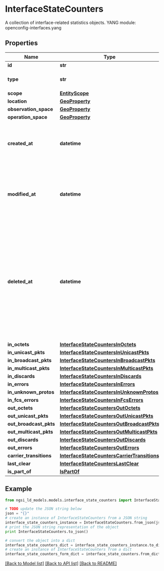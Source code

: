 # InterfaceStateCounters

A collection of interface-related statistics objects.  YANG module: openconfig-interfaces.yang 

## Properties

Name | Type | Description | Notes
------------ | ------------- | ------------- | -------------
**id** | **str** | Entity id.  | [optional] 
**type** | **str** | NGSI-LD Entity identifier. It has to be InterfaceStateCounters. | [default to 'InterfaceStateCounters']
**scope** | [**EntityScope**](EntityScope.md) |  | [optional] 
**location** | [**GeoProperty**](GeoProperty.md) |  | [optional] 
**observation_space** | [**GeoProperty**](GeoProperty.md) |  | [optional] 
**operation_space** | [**GeoProperty**](GeoProperty.md) |  | [optional] 
**created_at** | **datetime** | Is defined as the temporal Property at which the Entity, Property or Relationship was entered into an NGSI-LD system.  | [optional] [readonly] 
**modified_at** | **datetime** | Is defined as the temporal Property at which the Entity, Property or Relationship was last modified in an NGSI-LD system, e.g. in order to correct a previously entered incorrect value.  | [optional] [readonly] 
**deleted_at** | **datetime** | Is defined as the temporal Property at which the Entity, Property or Relationship was deleted from an NGSI-LD system.  Entity deletion timestamp. See clause 4.8 It is only used in notifications reporting deletions and in the Temporal Representation of Entities (clause 4.5.6), Properties (clause 4.5.7), Relationships (clause 4.5.8) and LanguageProperties (clause 5.2.32).  | [optional] [readonly] 
**in_octets** | [**InterfaceStateCountersInOctets**](InterfaceStateCountersInOctets.md) |  | [optional] 
**in_unicast_pkts** | [**InterfaceStateCountersInUnicastPkts**](InterfaceStateCountersInUnicastPkts.md) |  | [optional] 
**in_broadcast_pkts** | [**InterfaceStateCountersInBroadcastPkts**](InterfaceStateCountersInBroadcastPkts.md) |  | [optional] 
**in_multicast_pkts** | [**InterfaceStateCountersInMulticastPkts**](InterfaceStateCountersInMulticastPkts.md) |  | [optional] 
**in_discards** | [**InterfaceStateCountersInDiscards**](InterfaceStateCountersInDiscards.md) |  | [optional] 
**in_errors** | [**InterfaceStateCountersInErrors**](InterfaceStateCountersInErrors.md) |  | [optional] 
**in_unknown_protos** | [**InterfaceStateCountersInUnknownProtos**](InterfaceStateCountersInUnknownProtos.md) |  | [optional] 
**in_fcs_errors** | [**InterfaceStateCountersInFcsErrors**](InterfaceStateCountersInFcsErrors.md) |  | [optional] 
**out_octets** | [**InterfaceStateCountersOutOctets**](InterfaceStateCountersOutOctets.md) |  | [optional] 
**out_unicast_pkts** | [**InterfaceStateCountersOutUnicastPkts**](InterfaceStateCountersOutUnicastPkts.md) |  | [optional] 
**out_broadcast_pkts** | [**InterfaceStateCountersOutBroadcastPkts**](InterfaceStateCountersOutBroadcastPkts.md) |  | [optional] 
**out_multicast_pkts** | [**InterfaceStateCountersOutMulticastPkts**](InterfaceStateCountersOutMulticastPkts.md) |  | [optional] 
**out_discards** | [**InterfaceStateCountersOutDiscards**](InterfaceStateCountersOutDiscards.md) |  | [optional] 
**out_errors** | [**InterfaceStateCountersOutErrors**](InterfaceStateCountersOutErrors.md) |  | [optional] 
**carrier_transitions** | [**InterfaceStateCountersCarrierTransitions**](InterfaceStateCountersCarrierTransitions.md) |  | [optional] 
**last_clear** | [**InterfaceStateCountersLastClear**](InterfaceStateCountersLastClear.md) |  | [optional] 
**is_part_of** | [**IsPartOf**](IsPartOf.md) |  | 

## Example

```python
from ngsi_ld_models.models.interface_state_counters import InterfaceStateCounters

# TODO update the JSON string below
json = "{}"
# create an instance of InterfaceStateCounters from a JSON string
interface_state_counters_instance = InterfaceStateCounters.from_json(json)
# print the JSON string representation of the object
print InterfaceStateCounters.to_json()

# convert the object into a dict
interface_state_counters_dict = interface_state_counters_instance.to_dict()
# create an instance of InterfaceStateCounters from a dict
interface_state_counters_form_dict = interface_state_counters.from_dict(interface_state_counters_dict)
```
[[Back to Model list]](../README.md#documentation-for-models) [[Back to API list]](../README.md#documentation-for-api-endpoints) [[Back to README]](../README.md)


